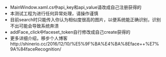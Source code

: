 - MainWindow.xaml.cs中api_key和api_value请改成自己注册获得的
- 本测试工程为进行任何异常处理，请操作谨慎
- 目前search时只能传入你认为相似度很高的图片，以便系统能正确识别，识别不出可能会导致系统奔溃
- addFace_click中faceset_token自行修改成自己create获得的
- 更多详细介绍，移步个人博客http://shinerio.cc/2016/12/10/%E5%9F%BA%E4%BA%8Eface++%E7%9A%84faceRecognition/
